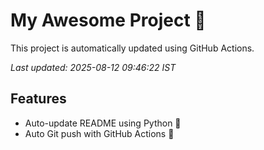 # My Awesome Project 🚀

This project is automatically updated using GitHub Actions.

_Last updated: 2025-08-12 09:46:22 IST_

## Features
- Auto-update README using Python 🐍
- Auto Git push with GitHub Actions 🤖
